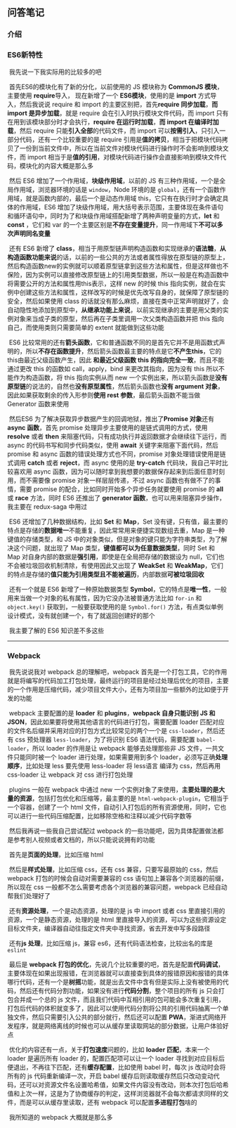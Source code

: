 ## 问答笔记

### 介绍







### ES6新特性

​		我先说一下我实际用的比较多的吧

​		首先ES6的模块化有了新的分化，以前使用的 JS 模块称为 **CommonJS 模块**，主要使用 **require**导入， 现在新增了一个 **ES6模块**，使用的是 **import** 方式导入，然后我说说 require 和 import 的主要区别把，首先**require 同步加载**，**而 import 是异步加载**，就是 require 会在引入时执行模块文件代码，而 import 只有在用到该模块部分时才会执行，**require 在运行时加载**，**而 import 在编译时加载**，然后 require 只能**引入全部**的代码文件，而 import 可以**按需引入**，只引入一部分代码，还有一个比较重要的是 require 引用是**值的拷贝**，相当于把模块代码拷贝了一份到当前文件中，所以在当前文件对模块代码进行操作时不会影响到模块文件，而 import 相当于是**值的引用**，对模块代码进行操作会直接影响到模块文件代码，模块化的内容大概是那么多

​		然后 ES6 增加了一个作用域，**块级作用域**，以前的 JS 有三种作用域，一个是全局作用域，浏览器环境的话是 `window`，Node 环境的是 `global`，还有一个函数作用域，就是函数内部的，最后一个是动态作用域 this，它只有在执行时才会确定具体的作用域，ES6 增加了块级作用域，用大括号表示范围，主要体现在条件语句和循环语句中，同时为了和块级作用域搭配新增了两种声明变量的方式，**let** 和 **const** ，它们和 var 的一个主要区别是**不存在变量提升**，同一作用域下**不可以多次声明同名变量**

​		还有 ES6 新增了 **class**，相当于用原型链声明构造函数和实现继承的**语法糖**，**从构造函数功能来说**的话，以前的一些公共的方法或者属性得放在原型链的原型上，然后构造函数new的实例就可以顺着原型链拿到这些方法和属性，但是这样做也不保险，因为实例可以直接修改原型链上的引用类型数据，所以一般是在构造函数中将需要公开的方法和属性用this表示，这样 new 的时候 this 指向实例，就会在实例中创建这些方法和属性，这样改写的时候是优先改写自身的，就保障了原型链的安全，然后如果使用 class 的话就没有那么麻烦，直接在类中正常声明就好了，会自动隐性地添加到原型中，**从继承功能上来说**，以前实现继承的主要是用父类的实例对象来当成子类的原型，然后再在子类里调用一次父类构造函数并把 this 指向自己，而使用类则只需要简单的 extent 就能做到这些功能

​		ES6 比较常用的还有**箭头函数**，它和普通函数不同的是首先它并不是用函数式声明的，所以**不存在函数提升**，然后箭头函数最主要的特点是它**不产生this**，它的 this由最近父级函数产生，因此 **和最近父级函数 this 的指向完全一致**，而且不能通过更改 this 的函数如 call，apply，bind 来更改其指向，因为没有 this 所以不能作为构造函数，将 this 指向实例从而 new 一个实例出来，所以箭头函数是**没有原型链**的说法的，自然也**没有原型属性**，然后箭头函数也**没有 argument 对象**，因此如果获取剩余的传入形参则**使用 rest 参数**，最后箭头函数不能当做 Generator 函数来使用

​		然后ES6 为了解决获取异步数据产生的回调地狱，推出了**Promise 对象**还有 **async 函数**，首先 promise 处理异步主要使用的是链式调用的方式，使用 **resolve** 或者 **then** 来阻塞代码，只有成功执行并返回数据才会继续往下运行，而 async 的代码书写和同步代码类似，使用 **await** 关键字来阻塞下面代码，然后 promise 和 async 函数的错误处理方式也不同，promise 对象处理错误使用是链式调用 **catch** 或者 **reject**，而 async 使用的是 **try-catch** 代码块，我自己平时比较喜欢用 async 函数，因为可以随时拿到我想要的数据保存起来到后面任意时刻用，而不需要像 promise 对象一样层层传递，不过 async 函数也有做不了的事情，需要 promise 的配合，比如同时开始多个异步任务就要使用 promise 的 **all** 或 **race** 方法，同时 ES6 还推出了 **generator 函数**，也可以用来阻塞异步操作，我主要在 redux-saga 中用过

​		ES6 还增加了几种数据结构，比如 **Set** 和 **Map**，Set 没有键，只有值，最主要的特点是存储的**数据唯一**不能重复，因此常常用来便捷实现数组去重，Map 是一种键值的存储类型，和 JS 中的对象类似，但是对象的键只能为字符串类型，为了解决这个问题，就出现了 Map 类型，**键值都可以为任意数据类型**，同时 Set 和 Map 对自身内部的数据是**强引用**，即使是在全局把存储的数据设为 null，它们也不会被垃圾回收机制清除，有使用因此又出现了 **WeakSet** 和 **WeakMap**，它们的特点是存储的**值只能为引用类型且不能被遍历**，内部数据**可被垃圾回收**

​		还有一个就是 ES6 新增了一种原始数据类型 **Symbol**，它的特点是**唯一性**，一般用来当做一个对象的私有属性，因为它没办法被普通方法比如 `for-in` 和 `object.key()` 获取到，一般要获取使用的是 `Symbol.for()` 方法，有点类似单例设计模式，没有就创建一个，有了就返回创建好的那个

​		我主要了解的 ES6 知识差不多这些



----

### Webpack

​		我先说说我对 webpack 总的理解吧，webpack 首先是一个打包工具，它的作用就是将编写的代码加工打包处理，最终运行的项目是经过处理后优化的项目，主要的一个作用是压缩代码，减少项目文件大小，还有为项目加一些额外的比如便于开发的功能

​		webpack 主要配置的是 **loader** 和 **plugins**，**webpack 自身只能识别 JS 和 JSON**，因此如果要将使用其他语言的代码进行打包，需要配置 loader 匹配对应的文件名后缀并采用对应的打包方式比较常见的两个一个是 `css-loader`，然后还有 css 预处理器 `less-loader`，为了将识别 ES6 语法代码，需要配置 `babel-loader`，所以 loader 的作用是让 webpack 能够去处理那些非 JS 文件，一共文件只能同时被一个 loader 进行处理，如果需要用到多个 loader，必须写正确**处理顺序**，比如处理 less 要先使用 less-loader 将 less语言 编译为 css，然后再用 css-loader 让 webpack 对 css 进行打包处理

​		plugins 一般在 webpack 中通过 new 一个实例对象了来使用，**主要处理的是大量的资源**，包括打包优化和压缩等，最主要的是 `html-webpack-plugin`，它相当于一个容器，创建了一个 html 文件，自动引入打包后的所有资源使用，同时，它也可以进行一些代码压缩配置，比如移除空格和注释以减少代码字数等

​		然后我再说一些我自己尝试配过 webpack 的一些功能吧，因为具体配置做法都是参考别人视频或者文档的，所以只能说说拥有的功能

​		首先是**页面的处理**，比如压缩 html

​		然后是**样式处理**，比如压缩 css，还有 css 兼容，只要写最原始的 css，然后 webpack 打包的时候会自动对需要兼容的 css 语句加上兼容各个浏览器的前缀，所以现在 css 一般都不怎么需要考虑各个浏览器的兼容问题，webpack 已经自动帮我们处理好了

​		还有**资源处理**，一个是动态资源，处理的是 js 中 import 或者 css 里直接引用的资源，一个是静态资源，处理的是 html 里直接导入的资源，可以为这些资源设定目标文件夹，编译器自动往指定文件夹中寻找资源，省去开发中写多段路径

​		还有**js 处理**，比如压缩 js，兼容 es6，还有代码语法检查，比较出名的库是 `eslint`

​		最后是 **webpack 打包的优化**，先说几个比较重要的吧，首先是配置**代码调试**，主要体现在如果出现报错，在浏览器就可以直接查到具体的报错原因和报错的具体哪行代码，还有一个是**树摇**功能，就是出去文件中含有但是实际上没有被使用的代码，然后还有代码分割功能，如果没有进行**代码分割**，整个项目的所有 js 只会打包合并成一个总的 js 文件，而且我们代码中互相引用的包可能会多次重复引用，打包后代码的体积就变多了，因此可以使用代码分割将公共的引用代码抽离一个单独文件，然后只需要引入公共的部分就行，然后还可以配置 **PWA**，渐进式网络开发程序，就是网络离线的时候也可以从缓存里读取网站的部分数据，让用户体验好点

​		优化的内容还有一点，关于**打包速度**问题的，比如 **loader 匹配**，本来一个 loader 是遍历所有 loader 的，配置匹配项可以让一个 loader 寻找到对应目标后便退出，不再往下匹配，还有**缓存配置**，比如使用 babel 时，每次 js 改动时会将所有的 js 代码重新编译一次，开启 babel 缓存后则读取缓存然后只改动变动代码，还可以对资源文件名设置哈希值，如果文件内容没有改动，则本次打包后哈希值和上次一样，这是为了协商缓存的判定，这样浏览器就不会每次都请求同样的文件，而是可以从缓存里读取，还有 webpack 可以配置**多进程打包**啥的

​		我所知道的 webpack 大概就是那么多

​		



